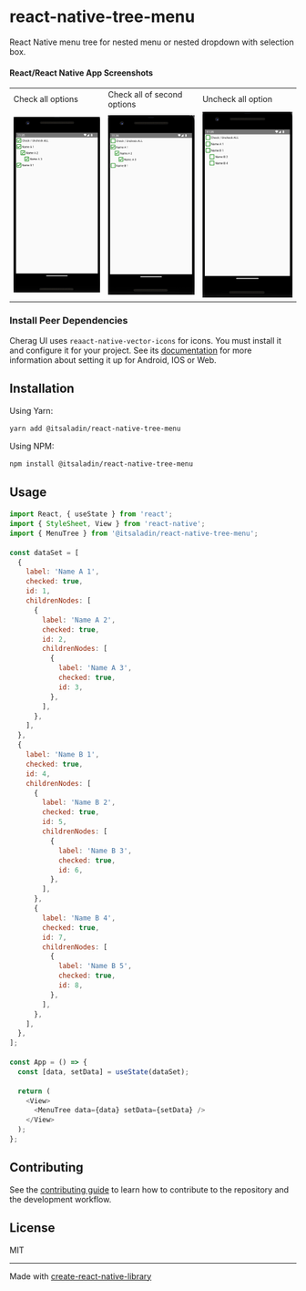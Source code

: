 # react-native-tree-menu

React Native menu tree for nested menu or nested dropdown with selection box.

#### React/React Native App Screenshots

<table>
  <tr>
    <td>Check all options</td>
     <td>Check all of second options</td>
     <td>Uncheck all option</td>
  </tr>
  <tr>
    <td><img src="https://raw.githubusercontent.com/itsaladin/react-native-tree-menu/main/screenshots/1.png?token=GHSAT0AAAAAACCG26XHS4PLP2VIX45TFH3SZHN7DIA" width="320"/></td>
    <td><img src="https://raw.githubusercontent.com/itsaladin/react-native-tree-menu/main/screenshots/2.png?token=GHSAT0AAAAAACCG26XH3EDEIVTQXUUU4SX4ZHN7FHQ" width="320"/></td>
    <td><img src="https://raw.githubusercontent.com/itsaladin/react-native-tree-menu/main/screenshots/3.png?token=GHSAT0AAAAAACCG26XG6ADKAGQUGNCCNHUEZHN7GJA" width="320"/></td>
  </tr>
 </table>

### Install Peer Dependencies

Cherag UI uses `reaact-native-vector-icons` for icons. You must install it and configure it for your project. See its [documentation](https://github.com/oblador/react-native-vector-icons#installation) for more information about setting it up for Android, IOS or Web.

## Installation

Using Yarn:

```sh
yarn add @itsaladin/react-native-tree-menu
```

Using NPM:

```sh
npm install @itsaladin/react-native-tree-menu
```

## Usage

```js
import React, { useState } from 'react';
import { StyleSheet, View } from 'react-native';
import { MenuTree } from '@itsaladin/react-native-tree-menu';

const dataSet = [
  {
    label: 'Name A 1',
    checked: true,
    id: 1,
    childrenNodes: [
      {
        label: 'Name A 2',
        checked: true,
        id: 2,
        childrenNodes: [
          {
            label: 'Name A 3',
            checked: true,
            id: 3,
          },
        ],
      },
    ],
  },
  {
    label: 'Name B 1',
    checked: true,
    id: 4,
    childrenNodes: [
      {
        label: 'Name B 2',
        checked: true,
        id: 5,
        childrenNodes: [
          {
            label: 'Name B 3',
            checked: true,
            id: 6,
          },
        ],
      },
      {
        label: 'Name B 4',
        checked: true,
        id: 7,
        childrenNodes: [
          {
            label: 'Name B 5',
            checked: true,
            id: 8,
          },
        ],
      },
    ],
  },
];

const App = () => {
  const [data, setData] = useState(dataSet);

  return (
    <View>
      <MenuTree data={data} setData={setData} />
    </View>
  );
};
```

## Contributing

See the [contributing guide](CONTRIBUTING.md) to learn how to contribute to the repository and the development workflow.

## License

MIT

---

Made with [create-react-native-library](https://github.com/callstack/react-native-builder-bob)
